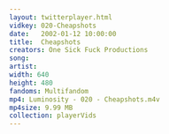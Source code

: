 ```yaml
---
layout: twitterplayer.html
vidkey: 020-Cheapshots
date:   2002-01-12 10:00:00
title:  Cheapshots
creators: One Sick Fuck Productions
song: 
artist: 
width: 640
height: 480
fandoms: Multifandom
mp4: Luminosity - 020 - Cheapshots.m4v
mp4size: 9.99 MB
collection: playerVids
---
```


  <div>
  
  </div>
  